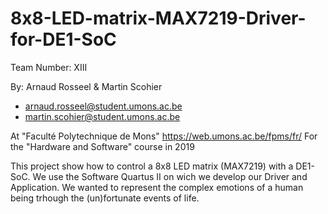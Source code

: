 # 8x8-LED-matrix-MAX7219-Driver-for-DE1-SoC

Team Number: XIII

By:	Arnaud Rosseel & Martin Scohier
  - arnaud.rosseel@student.umons.ac.be
  - martin.scohier@student.umons.ac.be

At "Faculté Polytechnique de Mons"  https://web.umons.ac.be/fpms/fr/ 
For the "Hardware and Software" course in 2019

This project show how to control a 8x8 LED matrix (MAX7219) with a DE1-SoC. We use the Software Quartus II on wich we develop our Driver and Application.
We wanted to represent the complex emotions of a human being trhough the (un)fortunate events of life. 
